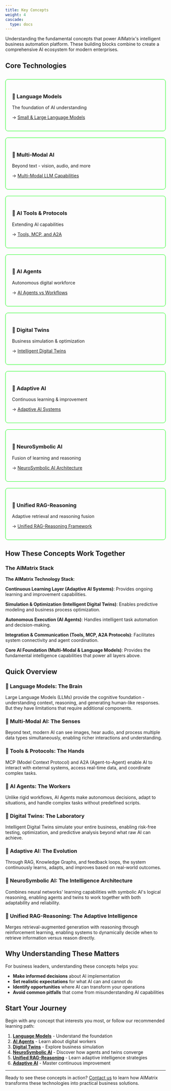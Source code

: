 ```yaml
---
title: Key Concepts
weight: 4
cascade:
  type: docs
---
```


Understanding the fundamental concepts that power AIMatrix's intelligent business automation platform. These building blocks combine to create a comprehensive AI ecosystem for modern enterprises.

## Core Technologies

<div style="display: grid; grid-template-columns: repeat(auto-fit, minmax(280px, 1fr)); gap: 20px; margin: 30px 0;">
  
  <div style="border: 1px solid #00ff00; padding: 20px; border-radius: 8px;">
    <h3>🧠 Language Models</h3>
    <p>The foundation of AI understanding</p>
    <ul style="list-style: none; padding: 0;">
      <li>→ <a href="/get-started/concepts/language-models/">Small & Large Language Models</a></li>
    </ul>
  </div>

  <div style="border: 1px solid #00ff00; padding: 20px; border-radius: 8px;">
    <h3>🎨 Multi-Modal AI</h3>
    <p>Beyond text - vision, audio, and more</p>
    <ul style="list-style: none; padding: 0;">
      <li>→ <a href="/get-started/concepts/multimodal-llm/">Multi-Modal LLM Capabilities</a></li>
    </ul>
  </div>

  <div style="border: 1px solid #00ff00; padding: 20px; border-radius: 8px;">
    <h3>🔧 AI Tools & Protocols</h3>
    <p>Extending AI capabilities</p>
    <ul style="list-style: none; padding: 0;">
      <li>→ <a href="/get-started/concepts/tools-mcp-a2a/">Tools, MCP, and A2A</a></li>
    </ul>
  </div>

  <div style="border: 1px solid #00ff00; padding: 20px; border-radius: 8px;">
    <h3>🤖 AI Agents</h3>
    <p>Autonomous digital workforce</p>
    <ul style="list-style: none; padding: 0;">
      <li>→ <a href="/get-started/concepts/ai-agents/">AI Agents vs Workflows</a></li>
    </ul>
  </div>

  <div style="border: 1px solid #00ff00; padding: 20px; border-radius: 8px;">
    <h3>🏢 Digital Twins</h3>
    <p>Business simulation & optimization</p>
    <ul style="list-style: none; padding: 0;">
      <li>→ <a href="/get-started/concepts/intelligent-digital-twins/">Intelligent Digital Twins</a></li>
    </ul>
  </div>

  <div style="border: 1px solid #00ff00; padding: 20px; border-radius: 8px;">
    <h3>🔄 Adaptive AI</h3>
    <p>Continuous learning & improvement</p>
    <ul style="list-style: none; padding: 0;">
      <li>→ <a href="/get-started/concepts/adaptive-ai-systems/">Adaptive AI Systems</a></li>
    </ul>
  </div>

  <div style="border: 1px solid #00ff00; padding: 20px; border-radius: 8px;">
    <h3>🧬 NeuroSymbolic AI</h3>
    <p>Fusion of learning and reasoning</p>
    <ul style="list-style: none; padding: 0;">
      <li>→ <a href="/get-started/concepts/neurosymbolic-ai/">NeuroSymbolic AI Architecture</a></li>
    </ul>
  </div>

  <div style="border: 1px solid #00ff00; padding: 20px; border-radius: 8px;">
    <h3>🔀 Unified RAG-Reasoning</h3>
    <p>Adaptive retrieval and reasoning fusion</p>
    <ul style="list-style: none; padding: 0;">
      <li>→ <a href="/get-started/concepts/unified-rag-reasoning/">Unified RAG-Reasoning Framework</a></li>
    </ul>
  </div>

</div>

## How These Concepts Work Together

### The AIMatrix Stack

**The AIMatrix Technology Stack**:

**Continuous Learning Layer (Adaptive AI Systems)**: Provides ongoing learning and improvement capabilities.

**Simulation & Optimization (Intelligent Digital Twins)**: Enables predictive modeling and business process optimization.

**Autonomous Execution (AI Agents)**: Handles intelligent task automation and decision-making.

**Integration & Communication (Tools, MCP, A2A Protocols)**: Facilitates system connectivity and agent coordination.

**Core AI Foundation (Multi-Modal & Language Models)**: Provides the fundamental intelligence capabilities that power all layers above.

## Quick Overview

### 🧠 Language Models: The Brain
Large Language Models (LLMs) provide the cognitive foundation - understanding context, reasoning, and generating human-like responses. But they have limitations that require additional components.

### 🎨 Multi-Modal AI: The Senses
Beyond text, modern AI can see images, hear audio, and process multiple data types simultaneously, enabling richer interactions and understanding.

### 🔧 Tools & Protocols: The Hands
MCP (Model Context Protocol) and A2A (Agent-to-Agent) enable AI to interact with external systems, access real-time data, and coordinate complex tasks.

### 🤖 AI Agents: The Workers
Unlike rigid workflows, AI Agents make autonomous decisions, adapt to situations, and handle complex tasks without predefined scripts.

### 🏢 Digital Twins: The Laboratory
Intelligent Digital Twins simulate your entire business, enabling risk-free testing, optimization, and predictive analysis beyond what raw AI can achieve.

### 🔄 Adaptive AI: The Evolution
Through RAG, Knowledge Graphs, and feedback loops, the system continuously learns, adapts, and improves based on real-world outcomes.

### 🧬 NeuroSymbolic AI: The Intelligence Architecture
Combines neural networks' learning capabilities with symbolic AI's logical reasoning, enabling agents and twins to work together with both adaptability and reliability.

### 🔀 Unified RAG-Reasoning: The Adaptive Intelligence
Merges retrieval-augmented generation with reasoning through reinforcement learning, enabling systems to dynamically decide when to retrieve information versus reason directly.

## Why Understanding These Matters

For business leaders, understanding these concepts helps you:
- **Make informed decisions** about AI implementation
- **Set realistic expectations** for what AI can and cannot do
- **Identify opportunities** where AI can transform your operations
- **Avoid common pitfalls** that come from misunderstanding AI capabilities

## Start Your Journey

Begin with any concept that interests you most, or follow our recommended learning path:

1. **[Language Models](/get-started/concepts/language-models/)** - Understand the foundation
2. **[AI Agents](/get-started/concepts/ai-agents/)** - Learn about digital workers
3. **[Digital Twins](/get-started/concepts/intelligent-digital-twins/)** - Explore business simulation
4. **[NeuroSymbolic AI](/get-started/concepts/neurosymbolic-ai/)** - Discover how agents and twins converge
5. **[Unified RAG-Reasoning](/get-started/concepts/unified-rag-reasoning/)** - Learn adaptive intelligence strategies
6. **[Adaptive AI](/get-started/concepts/adaptive-ai-systems/)** - Master continuous improvement

---

Ready to see these concepts in action? [Contact us](/business/contact/) to learn how AIMatrix transforms these technologies into practical business solutions.